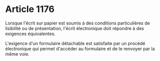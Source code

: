 # Article 1176

Lorsque l'écrit sur papier est soumis à des conditions particulières de lisibilité ou de présentation, l'écrit électronique doit répondre à des exigences équivalentes.

L'exigence d'un formulaire détachable est satisfaite par un procédé électronique qui permet d'accéder au formulaire et de le renvoyer par la même voie.
